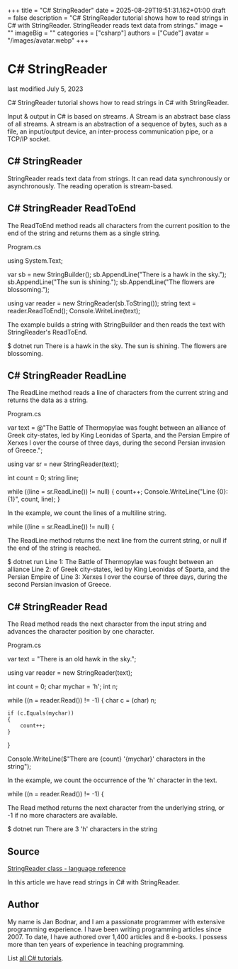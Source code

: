 +++
title = "C# StringReader"
date = 2025-08-29T19:51:31.162+01:00
draft = false
description = "C# StringReader tutorial shows how to read strings in C# with StringReader. StringReader reads text data from strings."
image = ""
imageBig = ""
categories = ["csharp"]
authors = ["Cude"]
avatar = "/images/avatar.webp"
+++

# C# StringReader

last modified July 5, 2023

 

C# StringReader tutorial shows how to read strings in C# with StringReader.

Input &amp; output in C# is based on streams. A Stream is an
abstract base class of all streams. A stream is an abstraction of a sequence of
bytes, such as a file, an input/output device, an inter-process communication
pipe, or a TCP/IP socket.

## C# StringReader

StringReader reads text data from strings. It can read data
synchronously or asynchronously. The reading operation is stream-based.

## C# StringReader ReadToEnd

The ReadToEnd method reads all characters from the current position
to the end of the string and returns them as a single string.

Program.cs
  

using System.Text;

var sb = new StringBuilder();
sb.AppendLine("There is a hawk in the sky.");
sb.AppendLine("The sun is shining.");
sb.AppendLine("The flowers are blossoming.");

using var reader = new StringReader(sb.ToString());
string text = reader.ReadToEnd();
Console.WriteLine(text);

The example builds a string with StringBuilder and then reads
the text with StringReader's ReadToEnd.

$ dotnet run
There is a hawk in the sky.
The sun is shining.
The flowers are blossoming.

## C# StringReader ReadLine

The ReadLine method reads a line of characters from the current
string and returns the data as a string.

Program.cs
  

var text = @"The Battle of Thermopylae was fought between an alliance 
of Greek city-states, led by King Leonidas of Sparta, and the Persian Empire of 
Xerxes I over the course of three days, during the second Persian invasion of Greece.";

using var sr = new StringReader(text);

int count = 0;
string line;

while ((line = sr.ReadLine()) != null)
{
    count++;
    Console.WriteLine("Line {0}: {1}", count, line);
}

In the example, we count the lines of a multiline string.

while ((line = sr.ReadLine()) != null)
{

The ReadLine method returns the next line from the current 
string, or null if the end of the string is reached.

$ dotnet run
Line 1: The Battle of Thermopylae was fought between an alliance
Line 2: of Greek city-states, led by King Leonidas of Sparta, and the Persian Empire of
Line 3: Xerxes I over the course of three days, during the second Persian invasion of Greece.

## C# StringReader Read

The Read method reads the next character from the input string 
and advances the character position by one character.

Program.cs
  

var text = "There is an old hawk in the sky.";

using var reader = new StringReader(text);

int count = 0;
char mychar = 'h';
int n;

while ((n = reader.Read()) != -1)
{
    char c = (char) n;

    if (c.Equals(mychar))
    {
        count++;
    }
}

Console.WriteLine($"There are {count} '{mychar}' characters in the string");

In the example, we count the occurrence of the 'h' character in the text. 

while ((n = reader.Read()) != -1)
{

The Read method returns the next character from the underlying 
string, or -1 if no more characters are available.

$ dotnet run
There are 3 'h' characters in the string

## Source

[StringReader class - language reference](https://learn.microsoft.com/en-us/dotnet/api/system.io.stringreader?view=net-8.0)

In this article we have read strings in C# with StringReader.

## Author

My name is Jan Bodnar, and I am a passionate programmer with extensive
programming experience. I have been writing programming articles since 2007.
To date, I have authored over 1,400 articles and 8 e-books. I possess more
than ten years of experience in teaching programming.

List [all C# tutorials](/csharp/).